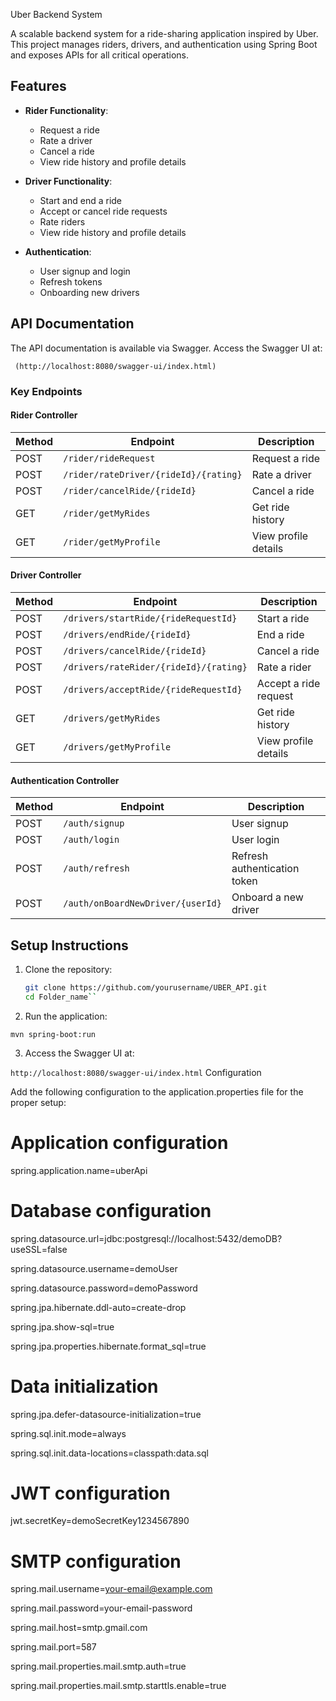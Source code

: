  Uber Backend System

A scalable backend system for a ride-sharing application inspired by Uber. This project manages riders, drivers, and authentication using Spring Boot and exposes APIs for all critical operations.

## Features

- **Rider Functionality**:
  - Request a ride
  - Rate a driver
  - Cancel a ride
  - View ride history and profile details

- **Driver Functionality**:
  - Start and end a ride
  - Accept or cancel ride requests
  - Rate riders
  - View ride history and profile details

- **Authentication**:
  - User signup and login
  - Refresh tokens
  - Onboarding new drivers

## API Documentation

The API documentation is available via Swagger. Access the Swagger UI at:

``` (http://localhost:8080/swagger-ui/index.html)```



### Key Endpoints

#### Rider Controller

| Method | Endpoint                                  | Description                |
|--------|------------------------------------------|----------------------------|
| POST   | `/rider/rideRequest`                     | Request a ride             |
| POST   | `/rider/rateDriver/{rideId}/{rating}`    | Rate a driver              |
| POST   | `/rider/cancelRide/{rideId}`             | Cancel a ride              |
| GET    | `/rider/getMyRides`                      | Get ride history           |
| GET    | `/rider/getMyProfile`                    | View profile details       |

#### Driver Controller

| Method | Endpoint                                  | Description                |
|--------|------------------------------------------|----------------------------|
| POST   | `/drivers/startRide/{rideRequestId}`     | Start a ride               |
| POST   | `/drivers/endRide/{rideId}`              | End a ride                 |
| POST   | `/drivers/cancelRide/{rideId}`           | Cancel a ride              |
| POST   | `/drivers/rateRider/{rideId}/{rating}`   | Rate a rider               |
| POST   | `/drivers/acceptRide/{rideRequestId}`    | Accept a ride request      |
| GET    | `/drivers/getMyRides`                    | Get ride history           |
| GET    | `/drivers/getMyProfile`                  | View profile details       |

#### Authentication Controller

| Method | Endpoint                                  | Description                |
|--------|------------------------------------------|----------------------------|
| POST   | `/auth/signup`                           | User signup                |
| POST   | `/auth/login`                            | User login                 |
| POST   | `/auth/refresh`                          | Refresh authentication token |
| POST   | `/auth/onBoardNewDriver/{userId}`        | Onboard a new driver       |

## Setup Instructions

1. Clone the repository:
   ```bash
   git clone https://github.com/yourusername/UBER_API.git
   cd Folder_name``


2. Run the application:

```mvn spring-boot:run```

3. Access the Swagger UI at:

```http://localhost:8080/swagger-ui/index.html```
Configuration

Add the following configuration to the application.properties file for the proper setup:

# Application configuration
spring.application.name=uberApi

# Database configuration
spring.datasource.url=jdbc:postgresql://localhost:5432/demoDB?useSSL=false

spring.datasource.username=demoUser

spring.datasource.password=demoPassword

spring.jpa.hibernate.ddl-auto=create-drop

spring.jpa.show-sql=true

spring.jpa.properties.hibernate.format_sql=true

# Data initialization
spring.jpa.defer-datasource-initialization=true

spring.sql.init.mode=always

spring.sql.init.data-locations=classpath:data.sql

# JWT configuration
jwt.secretKey=demoSecretKey1234567890

# SMTP configuration
spring.mail.username=your-email@example.com

spring.mail.password=your-email-password

spring.mail.host=smtp.gmail.com

spring.mail.port=587

spring.mail.properties.mail.smtp.auth=true

spring.mail.properties.mail.smtp.starttls.enable=true
